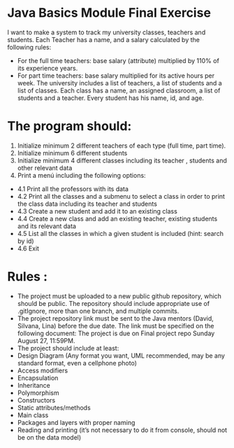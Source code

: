 # Java Basics Module Final Exercise 
 I want to make a system to track my university classes, teachers and students. Each Teacher has a name, and 
 a salary calculated by the following rules:
 
 - For the full time teachers: base salary (attribute) multiplied by 110% of its experience years.
 - For part time teachers: base salary multiplied for its active hours per week. 
 The university includes a list of teachers, a list of students and a list of classes. Each class has a name, an 
 assigned classroom, a list of students and a teacher. Every student has his name, id, and age. 
 # The program should: 
 1.   Initialize minimum 2 different teachers of each type (full time, part time). 
 2.   Initialize minimum 6 different students 
 3.   Initialize minimum 4 different classes including its teacher , students and other relevant data 
 4.   Print a menú including the following options: 
- 4.1   Print all the professors with its data 
- 4.2  Print all the classes and a submenu to select a class in order to print the class data including its 
 teacher and students 
- 4.3   Create a new student and add it to an existing class 
- 4.4  Create a new class and add an existing teacher, existing students and its relevant data 
- 4.5   List all the classes in which a given student is included (hint: search by id) 
- 4.6  Exit 
 # Rules  : 
 -   The project must be uploaded to a new public github repository, which should be public. The repository 
 should include appropriate use of .gitIgnore, more than one branch, and multiple commits. 
 -   The project repository link must be sent to the Java mentors (David, Silvana, Lina) before the due date. 
 The link must be specified on the following document:   The project is due on Final project repo
 Sunday August 27, 11:59PM. 
 -   The project should include at least: 
 -   Design Diagram (Any format you want, UML recommended, may be any standard format, even 
 a cellphone photo) 
 -   Access modifiers 
 -   Encapsulation 
 -   Inheritance 
 -   Polymorphism 
 -   Constructors 
 -   Static attributes/methods 
 -   Main class 
 -   Packages and layers with proper naming 
 -   Reading and printing (it’s not necessary to do it from console, should not be on the data model)
